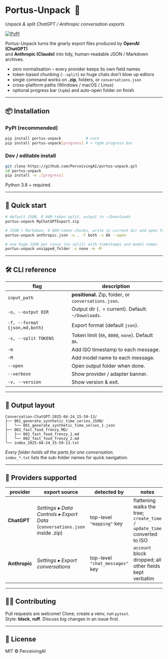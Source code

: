 # Portus-Unpack &nbsp;🍱  
_Unpack & split ChatGPT / Anthropic conversation exports_

[![PyPI](https://img.shields.io/pypi/v/portus-unpack.svg)](https://pypi.org/project/portus-unpack)

Portus-Unpack turns the gnarly export files produced by **OpenAI (ChatGPT)**  
and **Anthropic (Claude)** into tidy, human-readable JSON / Markdown archives.

* zero normalisation – every provider keeps its own field names  
* token-based chunking (`--split`) so huge chats don’t blow up editors  
* single command works on **.zip**, folders, or `conversations.json`  
* cross-platform paths (Windows / macOS / Linux)  
* optional progress bar (`tqdm`) and auto-open folder on finish

---

## 📦 Installation

### PyPI (recommended)

```bash
pip install portus-unpack           # core
pip install portus-unpack[progress] # + tqdm progress bar
```

### Dev / editable install

```bash
git clone https://github.com/PerceivingAI/portus-unpack.git
cd portus-unpack
pip install -e .[progress]
```

Python 3.8 + required.

---

## 🚀 Quick start

```bash
# default JSON, 8 000-token split, output to ~/Downloads
portus-unpack MyChatGPTExport.zip

# JSON + Markdown, 6 000-token chunks, write in current dir and open folder
portus-unpack anthropic.json -o . -f both -s 6k --open

# one huge JSON per convo (no split) with timestamps and model names
portus-unpack unzipped_folder -s none -m -M
```

---

## 🛠 CLI reference

| flag | description |
|------|-------------|
| `input_path` | **positional.** Zip, folder, or `conversations.json`. |
| `-o, --output DIR` | Output dir (`.` = current). Default: `~/Downloads`. |
| `-f, --format {json,md,both}` | Export format (default `json`). |
| `-s, --split TOKENS` | Token limit (`6k`, `8000`, `none`). Default `8k`. |
| `-m` | Add ISO timestamp to each message. |
| `-M` | Add model name to each message. |
| `--open` | Open output folder when done. |
| `--verbose` | Show provider / adapter banner. |
| `-v, --version` | Show version & exit. |

---

## 📂 Output layout

```
Conversation-ChatGPT-2025-04-24_15-59-13/
├── 001_generate_synthetic_time_series_JSON/
│   └── 001_generate_synthetic_time_series_1.json
├── 002_fast_food_frenzy_MD/
│   ├── 002_fast_food_frenzy_1.md
│   └── 002_fast_food_frenzy_2.md
└── index_2025-04-24_15-59-13.txt
```

*Every folder holds all the parts for one conversation.*  
`index_*.txt` lists the sub-folder names for quick navigation.

---

## 🤖 Providers supported

| provider | export source | detected by | notes |
|----------|---------------|-------------|-------|
| **ChatGPT** | _Settings ▸ Data Controls ▸ Export Data_ (`conversations.json` inside .zip) | top-level `"mapping"` key | flattening walks the tree; `create_time / update_time` converted to ISO |
| **Anthropic** | _Settings ▸ Export conversations_ | top-level `"chat_messages"` key | `account` block dropped; all other fields kept verbatim |

---

## 🧑‍💻 Contributing

Pull requests are welcome! Clone, create a venv, run `pytest`.  
Style: **black**, **ruff**.  Discuss big changes in an issue first.

---

## 📜 License

MIT © PerceivingAI

